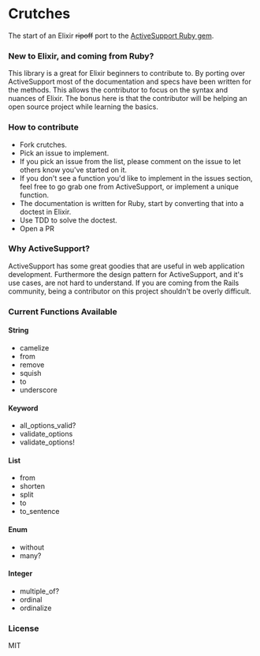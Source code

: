 Crutches
=======

The start of an Elixir ~~ripoff~~ port to the [ActiveSupport Ruby gem](https://github.com/rails/rails/tree/master/activesupport).

### New to Elixir, and coming from Ruby?
This library is a great for Elixir beginners to contribute to. By porting over ActiveSupport most of the documentation and specs have been written for the methods. This allows the contributor to focus on the syntax and nuances of Elixir. The bonus here is that the contributor will be helping an open source project while learning the basics.

### How to contribute
* Fork crutches.
* Pick an issue to implement.
* If you pick an issue from the list, please comment on the issue to let others know you've started on it.
* If you don't see a function you'd like to implement in the issues section, feel free to go grab one from ActiveSupport, or implement a unique function.
* The documentation is written for Ruby, start by converting that into a doctest in Elixir.
* Use TDD to solve the doctest.
* Open a PR

### Why ActiveSupport?
ActiveSupport has some great goodies that are useful in web application development. Furthermore the design pattern for ActiveSupport, and it's use cases, are not hard to understand. If you are coming from the Rails community, being a contributor on this project shouldn't be overly difficult.

### Current Functions Available

#### String
* camelize
* from
* remove
* squish
* to
* underscore

#### Keyword
* all_options_valid?
* validate_options
* validate_options!

#### List
* from
* shorten
* split
* to
* to_sentence

#### Enum
* without
* many?

#### Integer
* multiple_of?
* ordinal
* ordinalize

### License
MIT
